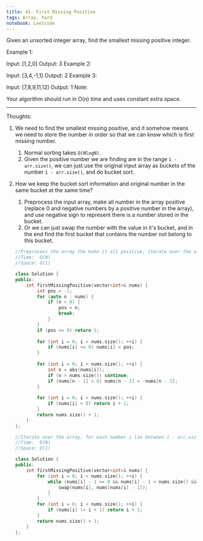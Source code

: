 ```yaml
---
title: 41. First Missing Positive
tags: Array, hard
notebook: Leetcode
---
```


Given an unsorted integer array, find the smallest missing positive integer.

Example 1:

Input: [1,2,0]
Output: 3
Example 2:

Input: [3,4,-1,1]
Output: 2
Example 3:

Input: [7,8,9,11,12]
Output: 1
Note:

Your algorithm should run in O(n) time and uses constant extra space.

----------
Thoughts:
1. We need to find the smallest missing positive, and it somehow means we need to store the number in order so that we can know which is first missing number.
   1. Normal sorting takes `O(NlogN)`.
   2. Given the positive number we are finding are in the range `1 - arr.size()`, we can just use the original input array as buckets of the number `1 - arr.size()`, and do bucket sort.
2. How we keep the bucket sort information and original number in the same bucket at the same time?
   1.  Preprocess the input array, make all number in the array positive (replace 0 and negative numbers by a positive number in the array), and use negative sign to represent there is a number stored in the bucket.
   2.  Or we can just swap the number with the value in it's bucket, and in the end find the first bucket that contains the number not belong to this bucket.

    ```c++
    //Preprocess the array the make it all positive, iterate over the array and for each number i lie between 1 - arr.size() - 1, make the value at num[i - 1] negative.
    //Time:  O(N)
    //Space: O(1)

    class Solution {
    public:
        int firstMissingPositive(vector<int>& nums) {
            int pos = -1;
            for (auto n : nums) {
                if (n > 0) {
                    pos = n;
                    break;
                }
            }
            if (pos <= 0) return 1;
            
            for (int i = 0; i < nums.size(); ++i) {
                if (nums[i] <= 0) nums[i] = pos;
            }
            
            for (int i = 0; i < nums.size(); ++i) {
                int n = abs(nums[i]);
                if (n > nums.size()) continue;
                if (nums[n - 1] > 0) nums[n - 1] = -nums[n - 1];
            }
            
            for (int i = 0; i < nums.size(); ++i) {
                if (nums[i] > 0) return i + 1;
            }
            return nums.size() + 1;
        }
    };
    ```

    ```c++
    //Iterate over the array, for each number i lie between i - arr.size(), swap it with arr[i - 1], to put i into it's bucket.
    //Time:  O(N)
    //Space: O(1)

    class Solution {
    public:
        int firstMissingPositive(vector<int>& nums) {
            for (int i = 0; i < nums.size(); ++i) {
                while (nums[i] - 1 >= 0 && nums[i] - 1 < nums.size() && nums[i] - 1 != i && nums[i] != nums[nums[i] - 1]) {
                    swap(nums[i], nums[nums[i] - 1]);
                }
            }
            for (int i = 0; i < nums.size(); ++i) {
                if (nums[i] != i + 1) return i + 1;
            }
            return nums.size() + 1;
        }
    };
    ```